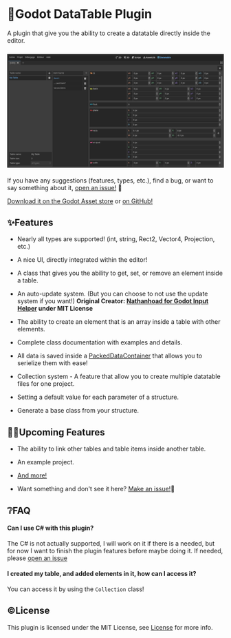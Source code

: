 # 💾Godot DataTable Plugin

A plugin that give you the ability to create a datatable directly inside the editor.

### ![ ](https://raw.githubusercontent.com/Ward727a/godot_datatable_plugin/master/images/preview2.png)

If you have any suggestions (features, types, etc.), find a bug, or want to say something about it, [open an issue!](https://github.com/Ward727a/godot_datatable_plugin/issues) 🙂

[Download it on the Godot Asset store](https://godotengine.org/asset-library/asset/2986) or [on GitHub!](https://github.com/Ward727a/godot_datatable_plugin/releases/latest)

## ✨Features

- Nearly all types are supported! (int, string, Rect2, Vector4, Projection, etc.)

- A nice UI, directly integrated within the editor!

- A class that gives you the ability to get, set, or remove an element inside a table.

- An auto-update system. (But you can choose to not use the update system if you want!)
  **Original Creator: [Nathanhoad for Godot Input Helper](https://github.com/nathanhoad/godot_input_helper/tree/main) under MIT License**

- The ability to create an element that is an array inside a table with other elements.

- Complete class documentation with examples and details.

- All data is saved inside a [PackedDataContainer](https://docs.godotengine.org/en/stable/classes/class_packeddatacontainer.html) that allows you to serielize them with ease!

- Collection system - A feature that allow you to create multiple datatable files for one project.

- Setting a default value for each parameter of a structure.

- Generate a base class from your structure.

## 👨‍💻Upcoming Features

- The ability to link other tables and table items inside another table.

- An example project.

- [And more!](https://github.com/users/Ward727a/projects/2)

- Want something and don't see it here? [Make an issue!](https://github.com/Ward727a/godot_datatable_plugin/issues)🙂

## ❔FAQ

#### Can I use C# with this plugin?

The C# is not actually supported, I will work on it if there is a needed, but for now I want to finish the plugin features before maybe doing it. If needed, please [open an issue](https://github.com/Ward727a/godot_datatable_plugin/issues)

#### I created my table, and added elements in it, how can I access it?

You can access it by using the `Collection` class!

## ©License

This plugin is licensed under the MIT License, see [License](https://github.com/Ward727a/godot_datatable_plugin/blob/master/LICENSE) for more info.
